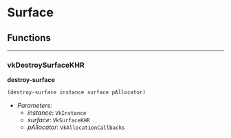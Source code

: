 # Surface

## Functions

---

### vkDestroySurfaceKHR

**destroy-surface**
```lisp
(destroy-surface instance surface pAllocator)
```

* *Parameters*:
  * *instance*: `VkInstance`
  * *surface*: `VkSurfaceKHR`
  * *pAllocator*: `VkAllocationCallbacks`

